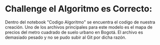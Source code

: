 # Challenge el Algoritmo es Correcto:

Dentro del notebook "Codigo Algoritmo" se encuentra el codigo de nuestra creación. Uno de los archivos principales para este modelo es el mapa de precios del metro cuadrado de suelo urbano en Bogotá. El archivo es demasiado pesado y no se pudo subir al Git por dicha razón. 
